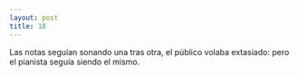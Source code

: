 ```yaml
---
layout: post
title: 18
---
```


Las notas seguían sonando una tras otra, el público volaba extasiado: pero el pianista seguía siendo el mismo.
